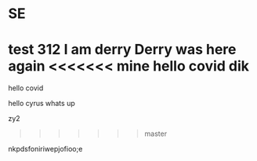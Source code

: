# SE

test 312
I am derry
Derry was here again
<<<<<<< mine
hello covid
dik
=======
hello covid 

hello cyrus
whats up

zy2
>>>>>>> master

nkpdsfoniriwepjofioo;e